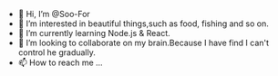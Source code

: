 - 👋 Hi, I’m @Soo-For
- 👀 I’m interested in beautiful things,such as food, fishing and so on.
- 🌱 I’m currently learning Node.js & React.
- 💞️ I’m looking to collaborate on my brain.Because I have find I can't control he gradually.
- 📫 How to reach me ...

<!---
Soo-For/Soo-For is a ✨ special ✨ repository because its `README.md` (this file) appears on your GitHub profile.
You can click the Preview link to take a look at your changes.
--->
